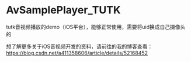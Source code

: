 # AvSamplePlayer_TUTK
tutk音视频播放的demo（iOS平台），能够正常使用，需要将uid换成自己摄像头的

想了解更多关于iOS音视频开发的资料，请前往的我的博客查看：https://blog.csdn.net/a411358606/article/details/52168452 
